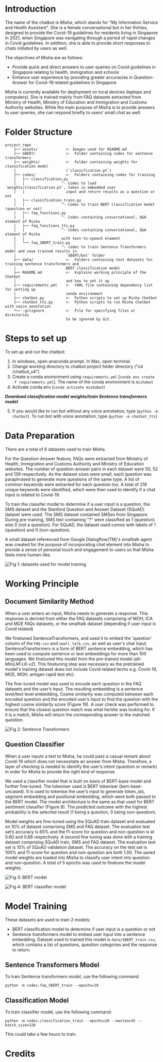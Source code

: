# Introduction

The name of the chatbot is *Misha*, which stands for "My Information Service and Health Assistant". She is a  female conversational bot in her thirties, designed to provide the Covid-19 guidelines for residents living in Singapore in 2021, when Singapore was navigating through a period of rapid changes in Covid guidelines. In addition, she is able to provide short responses to chats initiated by users as well.

The objectives of Misha are as follows:
-	Provide quick and direct answers to user queries on Covid guidelines in Singapore relating to health, immigration and schools
-	Enhance user experience by providing greater accuracies in Question-Answer for Covid-19 related guidelines in Singapore

Misha is currently available for deployment on local devices (laptops and computers). She is trained mainly from FAQ datasets extracted from Ministry of Health, Ministry of Education and Immigration and Customs Authority websites. While the main purpose of Misha is to provide answers to user queries, she can respond briefly to users’ small chat as well. 

# Folder Structure
```
project_repo
    ├── assets/             <- Images used for README.md
    ├── SBERT/              <-  Folder containing codes for sentence transformers
    ├── weights/            <-  Folder containing weights for classification model
    |                       (`classification.pt`)
    ├── codes/              <-  Folders containing codes for training 
    │   ├── classification.py
    |   |                 ^- Codes to load `weights/classification.pt`, takes in embedded user
    |   |                   input and return results as a question or not
    |   ├── classification_train.py
    |   |                 ^- Codes to train BERT classification model (question or not)
    |   ├── faq_functions.py
    |   |                 ^- Codes containing conversational, Q&A element of Misha
    |   ├── faq_functions_tts.py
    |   |                 ^- Codes containing conversational, Q&A element of Misha
    |   |                 with text-to-speech element
    │   └── faq_SBERT_train.py
    |                     ^- codes to train Sentence Transformers model and save trained results in 
    |                       `SBERT/bot` folder
    ├── data/               <-  Folders containing text datasets for training sentence transformers and
    |                       BERT classification model
    ├── README.md           <-  Explains working principle of the Chatbot
    │                       and how to set it up
    ├── requirements.yml    <-  YAML file containing dependency list for setting up
    │                       conda environment
    ├── chatbot.py          <-  Python scripts to set up Misha Chatbot
    ├── chatbot_tts.py      <-  Python scripts to run Misha Chatbot with voice annotation
    └── .gitignore          <-  File for specifying files or directories
                            to be ignored by Git.

```

# Steps to set up
To set up and run the chatbot:

1. In windows, open anaconda prompt. In Mac, open terminal. 
2. Change working directory to chatbot project folder directory ("cd <filepathtofolder>/chatbot_v4")
3. Create a conda environment using `requirements.yml` [`conda env create -f requirements.yml`]. The name of the conda environment is `mishabot`
4. Activate conda env (`conda activate mishabot`)

***Download classification model weights/train Sentence transformers model***

5. If you would like to run bot without any voice annotation, type (`python -m chatbot`). To run bot with voice annotation, type (`python -m chatbot_tts`)

# Data Preparation

There are a total of 6 datasets used to train Misha. 

For the Question-Answer feature, FAQs were extracted from Ministry of Health, Immigration and Customs Authority and Ministry of Education websites. The number of question-answer pairs in each dataset were 50, 52 and 139 respectively. As the dataset sizes were small, each question was paraphrased to generate more questions of the same type. A list of common keywords were extracted for each question too. A total of 216 unique keywords were identified, which were then used to identify if a chat input is related to Covid-19.

To train the classifer model to determine if a user input is a question, the SMS dataset and the Stanford Question and Answer Dataset (SQuAD) dataset were used. The SMS dataset contained SMSes from Singapore. During pre-training, SMS text containing "?" were classified as 1 (question) else 0 (not a question). For SQuAD, the dataset used comes with labels of 1 (question) and 0 (non-question).

A small dataset referenced from Google Dialogflow(TM)'s smalltalk agent was created for the purpose of incorporating chat element into Misha to provide a sense of personal touch and engagement to users so that Misha feels more human-like.

![Fig 1: datasets used for model training](https://github.com/beanlee999/mishabot/blob/cy/assets/datasets.png)

# Working Principle
## Document Similarity Method

When a user enters an input, Misha needs to generate a response. This response is derived from either the FAQ datasets comprising of MOH, ICA and MOE FAQs datasets, or the smalltalk dataset (depending if user input is Covid related)

We finetuned SentenceTransformers, and used it to embed the 'question' column of the `FAQ.csv` and `small_talk.csv`, as well as user's chat input. SentenceTransformers is a form of BERT sentence embedding, which has been used to compute sentence or text embeddings for more than 100 languages. We finetuned this model from the pre-trained model (*all-MiniLM-L6-v2*). This finetuning step was necessary as the pretrained model's training dataset does not include Covid related terms e.g. Covid-19, MOE, MOH, antigen rapid test etc). 

The fine-tuned model was used to encode each question in the FAQ datasets and the user’s input. The resulting embedding is a sentence level/text level embedding. Cosine similarity was computed between each encoded question and the encoded user’s input to find the question with the highest cosine similarity score (Figure 19). A user check was performed to ensure that the closest question match was what he/she was looking for. If it is a match, Misha will return the corresponding answer to the matched question.

![Fig 2: Sentence Transformers](https://github.com/beanlee999/mishabot/blob/cy/assets/sentencetransformers.png)

## Question Classifier

When a user inputs a text to Misha, he could pass a casual remark about Covid-19 which does not necessitate an answer from Misha. Therefore, a layer of checking is needed to identify the user’s intent (question or remark) in order for Misha to provide the right kind of response.

We used a classifier model that is built on basis of BERT-base model and further fine-tuned. The tokeniser used is BERT tokeniser (bert-base-uncased). It is used to tokenise the user’s input to generate token_ids, segment embedding and positional embedding, which were both passed to the BERT model. The model architecture is the same as that used for BERT sentiment classifier (Figure 8). The predicted outcome with the highest probability is the selected result (1 being a question, 0 being non-question).

Model weights are fine-tuned using the SQuAD train dataset and evaluated on 10% of dataset comprising SMS and FAQ dataset. The evaluation test set’s accuracy is 65% and the f1-score for question and non-question is at 0.60 and 0.68 respectively. A second fine tuning was done with a training dataset comprising SQuAD train, SMS and FAQ dataset. The evaluation test set is 10% of SQuAD validation dataset. The accuracy on the test set is 100% and f1-score for question and non-question are both 1.00. The saved model weights are loaded into Misha to classify user intent into question and non-question. A total of 5 epochs was used to finetune the model weights.

![Fig 3: BERT model](https://github.com/beanlee999/mishabot/blob/cy/assets/BERTmodel.png)

![Fig 4: BERT classifier model](https://github.com/beanlee999/mishabot/blob/cy/assets/classifier_results.png)


# Model Training

These datasets are used to train 2 models:
- BERT classification model to determine if user input is a question or not
- Sentence transformers model to embed user input into a sentence embedding. Dataset used to trained this model is `data/SBERT_train.csv`, which contains a list of questions, question categories and the response to return. 

## Sentence Transformers Model

To train Sentence transformers model, use the following command:
```
python -m codes.faq_SBERT_train --epochs=10
```

## Classification Model 
To train classifier model, use the following command:
```
python -m codes.classification_train --epochs=10 --maxlen=35 --batch_size=128
```
This could take a few hours to train.




# Credits
